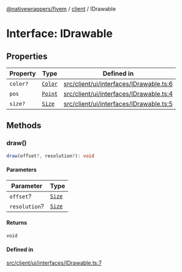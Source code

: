 [@nativewrappers/fivem](../../README.md) / [client](../README.md) / IDrawable

# Interface: IDrawable

## Properties

| Property | Type | Defined in |
| ------ | ------ | ------ |
| `color?` | [`Color`](../classes/Color.md) | [src/client/ui/interfaces/IDrawable.ts:6](https://github.com/nativewrappers/fivem/blob/a98996c0c5fa01724c4f2137e7528f7f3c03bc27/src/client/ui/interfaces/IDrawable.ts#L6) |
| `pos` | [`Point`](../classes/Point.md) | [src/client/ui/interfaces/IDrawable.ts:4](https://github.com/nativewrappers/fivem/blob/a98996c0c5fa01724c4f2137e7528f7f3c03bc27/src/client/ui/interfaces/IDrawable.ts#L4) |
| `size?` | [`Size`](../classes/Size.md) | [src/client/ui/interfaces/IDrawable.ts:5](https://github.com/nativewrappers/fivem/blob/a98996c0c5fa01724c4f2137e7528f7f3c03bc27/src/client/ui/interfaces/IDrawable.ts#L5) |

## Methods

### draw()

```ts
draw(offset?, resolution?): void
```

#### Parameters

| Parameter | Type |
| ------ | ------ |
| `offset`? | [`Size`](../classes/Size.md) |
| `resolution`? | [`Size`](../classes/Size.md) |

#### Returns

`void`

#### Defined in

[src/client/ui/interfaces/IDrawable.ts:7](https://github.com/nativewrappers/fivem/blob/a98996c0c5fa01724c4f2137e7528f7f3c03bc27/src/client/ui/interfaces/IDrawable.ts#L7)
